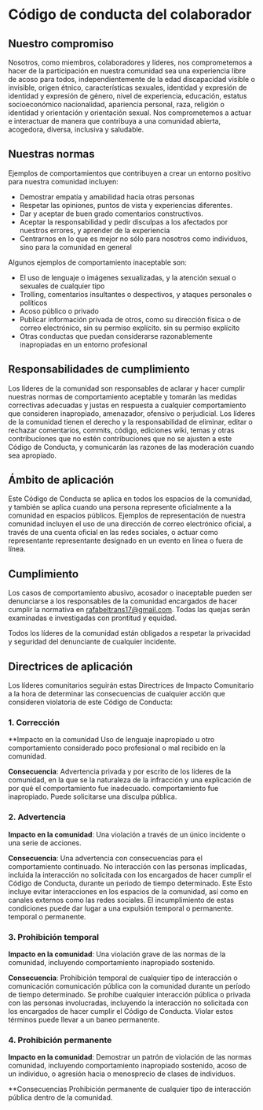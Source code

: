 # Código de conducta del colaborador

## Nuestro compromiso
Nosotros, como miembros, colaboradores y líderes, nos comprometemos a hacer de la participación en nuestra comunidad sea una experiencia libre de acoso para todos, independientemente de la edad discapacidad visible o invisible, origen étnico, características sexuales, identidad y expresión de identidad y expresión de género, nivel de experiencia, educación, estatus socioeconómico nacionalidad, apariencia personal, raza, religión o identidad y orientación y orientación sexual.
Nos comprometemos a actuar e interactuar de manera que contribuya a una comunidad abierta, acogedora, diversa, inclusiva y saludable.

## Nuestras normas
Ejemplos de comportamientos que contribuyen a crear un entorno positivo para nuestra comunidad incluyen:

- Demostrar empatía y amabilidad hacia otras personas
- Respetar las opiniones, puntos de vista y experiencias diferentes.
- Dar y aceptar de buen grado comentarios constructivos.
- Aceptar la responsabilidad y pedir disculpas a los afectados por nuestros errores, y aprender de la experiencia
- Centrarnos en lo que es mejor no sólo para nosotros como individuos, sino para la comunidad en general

Algunos ejemplos de comportamiento inaceptable son:
- El uso de lenguaje o imágenes sexualizadas, y la atención sexual o sexuales de cualquier tipo
- Trolling, comentarios insultantes o despectivos, y ataques personales o políticos
- Acoso público o privado
- Publicar información privada de otros, como su dirección física o de correo electrónico, sin su permiso explícito. sin su permiso explícito
- Otras conductas que puedan considerarse razonablemente inapropiadas en un entorno profesional

## Responsabilidades de cumplimiento
Los líderes de la comunidad son responsables de aclarar y hacer cumplir nuestras normas de comportamiento aceptable y tomarán las medidas correctivas adecuadas y justas en respuesta a cualquier comportamiento que consideren inapropiado, amenazador, ofensivo o perjudicial.
Los líderes de la comunidad tienen el derecho y la responsabilidad de eliminar, editar o rechazar comentarios, commits, código, ediciones wiki, temas y otras contribuciones que no estén contribuciones que no se ajusten a este Código de Conducta, y comunicarán las razones de las moderación cuando sea apropiado.

## Ámbito de aplicación
Este Código de Conducta se aplica en todos los espacios de la comunidad, y también se aplica cuando una persona represente oficialmente a la comunidad en espacios públicos.
Ejemplos de representación de nuestra comunidad incluyen el uso de una dirección de correo electrónico oficial, a través de una cuenta oficial en las redes sociales, o actuar como representante representante designado en un evento en línea o fuera de línea.

## Cumplimiento
Los casos de comportamiento abusivo, acosador o inaceptable pueden ser denunciarse a los responsables de la comunidad encargados de hacer cumplir la normativa en <rafabeltrans17@gmail.com>.
Todas las quejas serán examinadas e investigadas con prontitud y equidad.

Todos los líderes de la comunidad están obligados a respetar la privacidad y seguridad del denunciante de cualquier incidente.

## Directrices de aplicación
Los líderes comunitarios seguirán estas Directrices de Impacto Comunitario a la hora de determinar las consecuencias de cualquier acción que consideren violatoria de este Código de Conducta:
### 1. Corrección

**Impacto en la comunidad Uso de lenguaje inapropiado u otro comportamiento considerado
poco profesional o mal recibido en la comunidad.

**Consecuencia**: Advertencia privada y por escrito de los líderes de la comunidad, en la que se
la naturaleza de la infracción y una explicación de por qué el comportamiento fue inadecuado.
comportamiento fue inapropiado. Puede solicitarse una disculpa pública.

### 2. Advertencia

**Impacto en la comunidad**: Una violación a través de un único incidente o una serie
de acciones.

**Consecuencia**: Una advertencia con consecuencias para el comportamiento continuado. No
interacción con las personas implicadas, incluida la interacción no solicitada con
los encargados de hacer cumplir el Código de Conducta, durante un periodo de tiempo determinado. Este
Esto incluye evitar interacciones en los espacios de la comunidad, así como en canales externos
como las redes sociales. El incumplimiento de estas condiciones puede dar lugar a una expulsión temporal o permanente.
temporal o permanente.

### 3. Prohibición temporal

**Impacto en la comunidad**: Una violación grave de las normas de la comunidad, incluyendo
comportamiento inapropiado sostenido.

**Consecuencia**: Prohibición temporal de cualquier tipo de interacción o comunicación
comunicación pública con la comunidad durante un período de tiempo determinado. Se prohíbe cualquier
interacción pública o privada con las personas involucradas, incluyendo la interacción no solicitada
con los encargados de hacer cumplir el Código de Conducta.
Violar estos términos puede llevar a un baneo permanente.

### 4. Prohibición permanente

**Impacto en la comunidad**: Demostrar un patrón de violación de las normas
comunidad, incluyendo comportamiento inapropiado sostenido, acoso de un
individuo, o agresión hacia o menosprecio de clases de individuos.

**Consecuencias Prohibición permanente de cualquier tipo de interacción pública dentro de
la comunidad.
